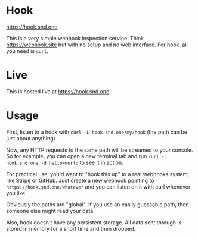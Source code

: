 # Hook

https://hook.snd.one

This is a very simple webhook inspection service. Think https://webhook.site but with no setup and no web interface. For hook, all you need is `curl`.

# Live

This is hosted live at https://hook.snd.one.

# Usage

First, listen to a hook with `curl -L hook.snd.one/my/hook` (the path can be just about anything).

Now, any HTTP requests to the same path will be streamed to your console. So for example, you can open a new terminal tab and run `curl -L hook.snd.one -d hello=world` to see it in action.

For practical use, you'd want to "hook this up" to a real webhooks system, like Stripe or GitHub. Just create a new webhook pointing to `https://hook.snd.one/whatever` and you can listen on it with curl whenever you like.

Obviously the paths are "global". If you use an easily guessable path, then someone else might read your data.

Also, hook doesn't have any persistent storage. All data sent through is stored in memory for a short time and then dropped.
